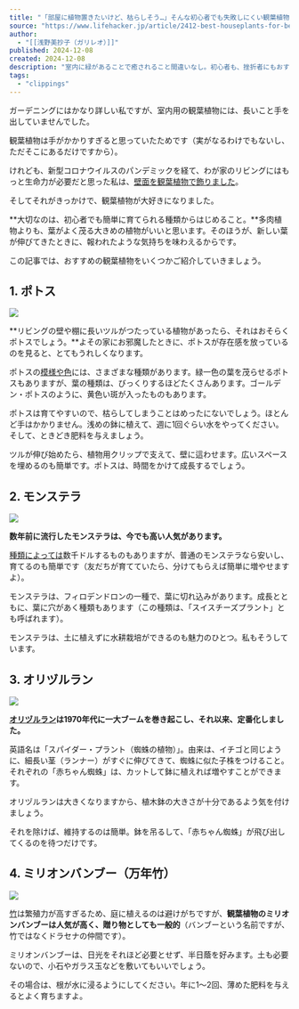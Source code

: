 ```yaml
---
title: "「部屋に植物置きたいけど、枯らしそう…」そんな初心者でも失敗しにくい観葉植物8選 | ライフハッカー・ジャパン"
source: "https://www.lifehacker.jp/article/2412-best-houseplants-for-beginners/"
author:
  - "[[浅野美抄子（ガリレオ）]]"
published: 2024-12-08
created: 2024-12-08
description: "室内に緑があることで癒されること間違いなし。初心者も、挫折者にもおすすめしたい手間のかからない観葉植物をご紹介します。"
tags:
  - "clippings"
---
```

ガーデニングにはかなり詳しい私ですが、室内用の観葉植物には、長いこと手を出していませんでした。

観葉植物は手がかかりすぎると思っていたためです（実がなるわけでもないし、ただそこにあるだけですから）。

けれども、新型コロナウイルスのパンデミックを経て、わが家のリビングにはもっと生命力が必要だと思った私は、[壁面を観葉植物で飾りました](https://lifehacker.com/make-an-automatically-watering-plant-wall-with-your-was-1850690875)。

そしてそれがきっかけで、観葉植物が大好きになりました。

**大切なのは、初心者でも簡単に育てられる種類からはじめること。**多肉植物よりも、葉がよく茂る大きめの植物がいいと思います。そのほうが、新しい葉が伸びてきたときに、報われたような気持ちを味わえるからです。

この記事では、おすすめの観葉植物をいくつかご紹介していきましょう。

## 1\. ポトス

![](https://media.loom-app.com/loom/2024/12/05/d30348b8-ef89-4de0-9312-c8df37215a94/original.jpg?w=800)

**リビングの壁や棚に長いツルがつたっている植物があったら、それはおそらくポトスでしょう。**よその家にお邪魔したときに、ポトスが存在感を放っているのを見ると、とてもうれしくなります。

ポトスの[模様や色](https://costafarms.com/blogs/get-growing/a-plethora-of-pothos-varieties?srsltid=AfmBOorblb9ZXzwxuoktqVAiHeEX6Ikuy1MfOyFSdw2-qlzLml9_qG0F)には、さまざまな種類があります。緑一色の葉を茂らせるポトスもありますが、葉の種類は、びっくりするほどたくさんあります。ゴールデン・ポトスのように、黄色い斑が入ったものもあります。

ポトスは育てやすいので、枯らしてしまうことはめったにないでしょう。ほとんど手はかかりません。浅めの鉢に植えて、週に1回ぐらい水をやってください。そして、ときどき肥料を与えましょう。

ツルが伸び始めたら、植物用クリップで支えて、壁に這わせます。広いスペースを埋めるのも簡単です。ポトスは、時間をかけて成長するでしょう。

## 2\. モンステラ

![](https://media.loom-app.com/loom/2024/12/05/65ce8ef1-d7fd-4bd6-a155-0eb516b0ba02/original.jpg?w=800)

**数年前に流行したモンステラは、今でも高い人気があります。**

[種類によっては](https://www.gardeningknowhow.com/houseplants/swiss-cheese-plant/monstera-varieties.htm)数千ドルするものもありますが、普通のモンステラなら安いし、育てるのも簡単です（友だちが育てていたら、分けてもらえば簡単に増やせますよ）。

モンステラは、フィロデンドロンの一種で、葉に切れ込みがあります。成長とともに、葉に穴があく種類もあります（この種類は、「スイスチーズプラント」とも呼ばれます）。

モンステラは、土に植えずに水耕栽培ができるのも魅力のひとつ。私もそうしています。

## 3\. オリヅルラン

![](https://media.loom-app.com/loom/2024/12/05/5c7d3dfa-5163-4c96-bc2b-c6767e92ae3d/original.jpg?w=800)

**[オリヅルラン](https://www.gardeningknowhow.com/houseplants/spider-plant/spider-plant-care-gardening-tips-for-spider-plants.htm)は1970年代に一大ブームを巻き起こし、それ以来、定番化しました。**

英語名は「スパイダー・プラント（蜘蛛の植物）」。由来は、イチゴと同じように、細長い茎（ランナー）がすぐに伸びてきて、蜘蛛に似た子株をつけること。それぞれの「赤ちゃん蜘蛛」は、カットして鉢に植えれば増やすことができます。

オリヅルランは大きくなりますから、植木鉢の大きさが十分であるよう気を付けましょう。

それを除けば、維持するのは簡単。鉢を吊るして、「赤ちゃん蜘蛛」が飛び出してくるのを待つだけです。

## 4\. ミリオンバンブー（万年竹）

![](https://media.loom-app.com/loom/2024/12/05/eed17405-d557-44ed-9093-873ec37e4746/original.jpg?w=800)

[竹](https://costafarms.com/blogs/plant-finder/lucky-bamboo)は繁殖力が高すぎるため、庭に植えるのは避けがちですが、**観葉植物のミリオンバンブーは人気が高く、贈り物としても一般的**（バンブーという名前ですが、竹ではなくドラセナの仲間です）。

ミリオンバンブーは、日光をそれほど必要とせず、半日蔭を好みます。土も必要ないので、小石やガラス玉などを敷いてもいいでしょう。

その場合は、根が水に浸るようにしてください。年に1～2回、薄めた肥料を与えるとよく育ちますよ。